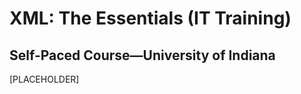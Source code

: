 # XML: The Essentials (IT Training)

## Self-Paced Course&mdash;University of Indiana

[PLACEHOLDER]

